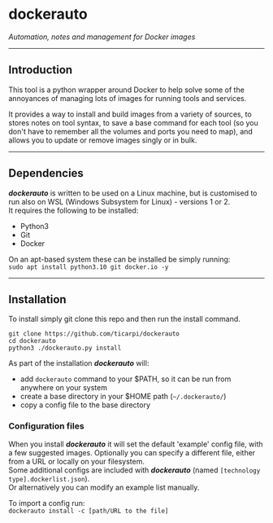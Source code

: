 # dockerauto
*Automation, notes and management for Docker images*

---

## Introduction
This tool is a python wrapper around Docker to help solve some of the annoyances of managing lots of images for running tools and services.  

It provides a way to install and build images from a variety of sources, to stores notes on tool syntax, to save a base command for each tool (so you don't have to remember all the volumes and ports you need to map), and allows you to update or remove images singly or in bulk.

---

## Dependencies
***dockerauto*** is written to be used on a Linux machine, but is customised to run also on WSL (Windows Subsystem for Linux) - versions 1 or 2.  
It requires the following to be installed:
*  Python3
*  Git
*  Docker

On an apt-based system these can be installed be simply running:  
`sudo apt install python3.10 git docker.io -y`

---

## Installation
To install simply git clone this repo and then run the install command.

```
git clone https://github.com/ticarpi/dockerauto
cd dockerauto
python3 ./dockerauto.py install
```

As part of the installation ***dockerauto*** will:
*  add `dockerauto` command to your $PATH, so it can be run from anywhere on your system
*  create a base directory in your $HOME path (`~/.dockerauto/`)
*  copy a config file to the base directory

### Configuration files
When you install ***dockerauto*** it will set the default 'example' config file, with a few suggested images. Optionally you can specify a different file, either from a URL or locally on your filesystem.  
Some additional configs are included with ***dockerauto*** (named `[technology type].dockerlist.json`).  
Or alternatively you can modify an example list manually.  

To import a config run:  
`dockerauto install -c [path/URL to the file]`





